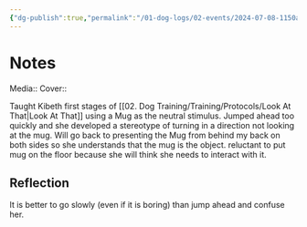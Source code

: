 ```yaml
---
{"dg-publish":true,"permalink":"/01-dog-logs/02-events/2024-07-08-1150am-kibeth-lat-training/","tags":["DogTraining/Session",null],"noteIcon":"","created":"2024-07-08T11:51:35.000-03:00","updated":"2024-08-11T20:11:59.071-03:00"}
---
```


# Notes
Media:: 
Cover:: 

Taught Kibeth first stages of [[02. Dog Training/Training/Protocols/Look At That\|Look At That]] using a Mug as the neutral stimulus. Jumped ahead too quickly and she developed a stereotype of turning in a direction not looking at the mug. 
Will go back to presenting the Mug from behind my back on both sides so she understands that the mug is the object. reluctant to put mug on the floor because she will think she needs to interact with it. 
## Reflection
It is better to go slowly (even if it is boring) than jump ahead and confuse her. 
